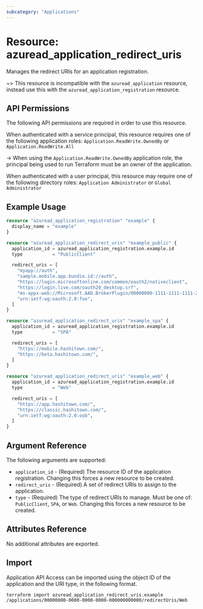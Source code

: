```yaml
---
subcategory: "Applications"
---
```


# Resource: azuread_application_redirect_uris

Manages the redirect URIs for an application registration.

~> This resource is incompatible with the `azuread_application` resource, instead use this with the `azuread_application_registration` resource.

## API Permissions

The following API permissions are required in order to use this resource.

When authenticated with a service principal, this resource requires one of the following application roles: `Application.ReadWrite.OwnedBy` or `Application.ReadWrite.All`

-> When using the `Application.ReadWrite.OwnedBy` application role, the principal being used to run Terraform must be an owner of the application.

When authenticated with a user principal, this resource may require one of the following directory roles: `Application Administrator` or `Global Administrator`

## Example Usage

```terraform
resource "azuread_application_registration" "example" {
  display_name = "example"
}

resource "azuread_application_redirect_uris" "example_public" {
  application_id = azuread_application_registration.example.id
  type           = "PublicClient"

  redirect_uris = [
    "myapp://auth",
    "sample.mobile.app.bundie.id://auth",
    "https://login.microsoftonline.com/common/oauth2/nativeclient",
    "https://login.live.com/oauth20_desktop.srf",
    "ms-appx-web://Microsoft.AAD.BrokerPlugin/00000000-1111-1111-1111-222222222222",
    "urn:ietf:wg:oauth:2.0:foo",
  ]
}

resource "azuread_application_redirect_uris" "example_spa" {
  application_id = azuread_application_registration.example.id
  type           = "SPA"

  redirect_uris = [
    "https://mobile.hashitown.com/",
    "https://beta.hashitown.com/",
  ]
}

resource "azuread_application_redirect_uris" "example_web" {
  application_id = azuread_application_registration.example.id
  type           = "Web"

  redirect_uris = [
    "https://app.hashitown.com/",
    "https://classic.hashitown.com/",
    "urn:ietf:wg:oauth:2.0:oob",
  ]
}
```

## Argument Reference

The following arguments are supported:

* `application_id` - (Required) The resource ID of the application registration. Changing this forces a new resource to be created.
* `redirect_uris` - (Required) A set of redirect URIs to assign to the application.
* `type` - (Required) The type of redirect URIs to manage. Must be one of: `PublicClient`, `SPA`, or `Web`. Changing this forces a new resource to be created.

## Attributes Reference

No additional attributes are exported.

## Import

Application API Access can be imported using the object ID of the application and the URI type, in the following format.

```shell
terraform import azuread_application_redirect_uris.example /applications/00000000-0000-0000-0000-000000000000/redirectUris/Web
```
